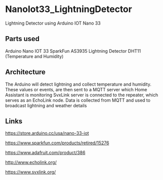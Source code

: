 # NanoIot33_LightningDetector
Lightning Detector using Arduino IOT Nano 33

## Parts used
Arduino Nano IOT 33
SparkFun AS3935 Lightning Detector
DHT11 (Temperature and Humidity)

## Architecture
The Arduino will detect lightning and collect temperature and humidity.
These values or events, are then sent to a MQTT server which Home Assistant is monitoring
SvxLink server is connected to the repeater, which serves as an EchoLink node. Data is collected from MQTT and used to broadcast lightning and weather details 

## Links
https://store.arduino.cc/usa/nano-33-iot

https://www.sparkfun.com/products/retired/15276

https://www.adafruit.com/product/386

http://www.echolink.org/

https://www.svxlink.org/

